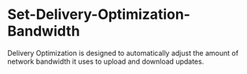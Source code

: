# Set-Delivery-Optimization-Bandwidth

Delivery Optimization is designed to automatically adjust the amount of network bandwidth it uses to upload and download updates.
